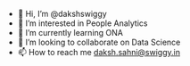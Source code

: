 - 👋 Hi, I’m @dakshswiggy
- 👀 I’m interested in People Analytics
- 🌱 I’m currently learning ONA
- 💞️ I’m looking to collaborate on Data Science
- 📫 How to reach me daksh.sahni@swiggy.in

<!---
dakshswiggy/dakshswiggy is a ✨ special ✨ repository because its `README.md` (this file) appears on your GitHub profile.
You can click the Preview link to take a look at your changes.
--->
